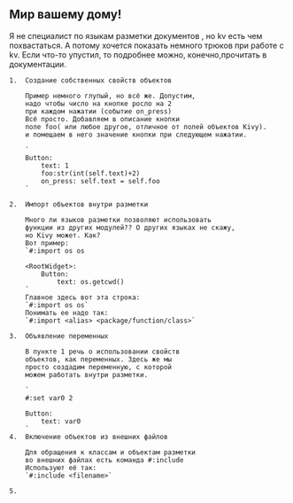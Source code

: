 ## Мир вашему дому!

Я не специалист по языкам разметки документов , 
но kv есть чем похвастаться. А потому хочется показать 
немного трюков при работе с kv. Если что-то упустил,
то подробнее можно, конечно,прочитать в документации. 
	
	1.  Создание собственных свойств объектов
		
		Пример немного глупый, но всё же. Допустим,
		надо чтобы число на кнопке росло на 2
		при каждом нажатии (событие on_press)
		Всё просто. Добавляем в описание кнопки
		поле foo( или любое другое, отличное от полей объектов Kivy).
		и помещаем в него значение кнопки при следующем нажатии.
		 
		`
		Button:
			text: 1
			foo:str(int(self.text)+2)
			on_press: self.text = self.foo
		`
		
	2.	Импорт объектов внутри разметки
		
		Много ли языков разметки позволяют использовать
		функции из других модулей?? О других языках не скажу,
		но Kivy может. Как?
		Вот пример:
		`#:import os os
		
		<RootWidget>:
			Button:
				text: os.getcwd()
		`	
		Главное здесь вот эта строка:
		`#:import os os`
		Понимать ее надо так:
		`#:import <alias> <package/function/class>`
	
	3.	Объявление переменных
		
		В пункте 1 речь о использовании свойств 
		объектов, как переменных. Здесь же мы
		просто создадим переменную, с которой
		можем работать внутри разметки.
		
		`
		#:set var0 2
		
		Button:
			text: var0
		`
	4.	Включение объектов из внешних файлов
		
		Для обращения к классам и объектам разметки
		во внешних файлах есть команда #:include
		Используют её так:
		`#:include <filename>`
	
	5.		
	
	
